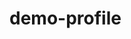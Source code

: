 # demo-profile
<html lang="en">

<head>
    <meta charset="UTF-8">
    <meta http-equiv="X-UA-Compatible" content="IE=edge">
    <meta name="viewport" content="width=device-width, initial-scale=1.0">
    <title>Iffat's Profile</title>
    <style>
        #first {
            border-radius: 50%;
        }

        * {
            padding: 20px 15px 15px 20px;
        }

        input[type=text],
        select {
            width: 100%;
            padding: 12px 20px;
            margin: 8px 0;
            display: inline-block;
            border: 1px solid #ccc;
            border-radius: 4px;
            box-sizing: border-box;
        }

        input[type=submit] {
            width: 100%;
            background-color: #40e090;
            color: white;
            padding: 14px 20px;
            margin: 8px 0;
            border: none;
            border-radius: 4px;
            cursor: pointer;
        }

        input[type=submit]:hover {
            background-color: #4dd9b6;
        }

        #div2 {
            border-radius: 15px;
            background-color: #de9bce;
            padding: 40px;
            border: solid;
        }
        #formHeading {
            background-color: black;
            color: whitesmoke;
            align-content: center;
            border-radius: 5px;
            font-style: verdana;
        }
    </style>
</head>

<body style="background-color: rgb(165, 211, 219);">
    <center>
        <br>
        <h1 style="font-size: 65px; background-color: #4dd9b6;">Welcome to my Landing Page</h1>
        <hr><br>
    </center>
    <div>
        <img id="first" align="right" src="image1.jpg" alt="" height="400" width="400">
    </div>
    <h2 style="color:#15163ee8;">My Name is "IFFAT NIGAR"</h2>
    <p align="left">If you're looking for random paragraphs, you've come to the right place. <br>
        When a random word or a random sentence isn't quite enough, the next logical step is to find a random paragraph.
        <br>
        We created the Random Paragraph Generator with you in mind. The process is quite simple. <br>
        Choose the number of random paragraphs you'd like to see and click the button. <br>
        Your chosen number of paragraphs will instantly appear.
    </p><br>
    <hr> <br>
    <h2>My Skills - </h2>
    <ul>
        <li>C++</li>
        <li>HTML</li>
        <li>JAVASCRIPT</li>
    </ul>
    <hr><br>
    <div id="div2">
        <h2 id="formHeading" align="center">Contact Me </h2>
        <form name="loginForm" method="post" action="loginServlet">
            <label for="name">Name: </label>
            <input type="text" id="name" name="name" placeholder="Your Name">

            <label for="lname">Email: </label>
            <input type="text" id="name" name="email" placeholder="Your Email">

            <input style="font-size: 150%; border: solid 1px black;" type="submit" value="Submit" />
        </form>
    </div>
    
</body>
</html>
